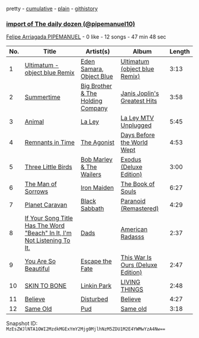 pretty - [cumulative](/playlists/cumulative/5nz3AAoDyHSidelqd2fnci.md) - [plain](/playlists/plain/5nz3AAoDyHSidelqd2fnci) - [githistory](https://github.githistory.xyz/mackorone/spotify-playlist-archive/blob/main/playlists/plain/5nz3AAoDyHSidelqd2fnci)

### [import of The daily dozen \(@pipemanuel10\)](https://open.spotify.com/playlist/5nz3AAoDyHSidelqd2fnci)

> 

[Felipe Arriagada PIPEMANUEL](https://open.spotify.com/user/12145835791) - 0 like - 12 songs - 47 min 48 sec

| No. | Title | Artist(s) | Album | Length |
|---|---|---|---|---|
| 1 | [Ultimatum \- object blue Remix](https://open.spotify.com/track/3yfrF3obqRL206DdSScscB) | [Eden Samara](https://open.spotify.com/artist/1qklkH19ML7oFa9IRbR6yi), [Object Blue](https://open.spotify.com/artist/51rzklJj6mqBOEXOiOPqY7) | [Ultimatum \(object blue Remix\)](https://open.spotify.com/album/50wsbIbUGgl6aafYjqFC3Y) | 3:13 |
| 2 | [Summertime](https://open.spotify.com/track/44sw25l5s3dUQx38QQ4hix) | [Big Brother & The Holding Company](https://open.spotify.com/artist/4J69yWrKwWJgjv3DKTZcGo) | [Janis Joplin's Greatest Hits](https://open.spotify.com/album/73atzd4xK9PMS4iGanT9un) | 3:58 |
| 3 | [Animal](https://open.spotify.com/track/5Nke24PiSVbzcA4ieZY1Ai) | [La Ley](https://open.spotify.com/artist/1ZVoRDO29AlDXiMkRLMZSK) | [La Ley MTV Unplugged](https://open.spotify.com/album/0QkgxSUu5hG0yMkmVXBFKi) | 5:45 |
| 4 | [Remnants in Time](https://open.spotify.com/track/4QrLsP1ZpVLdEVpdS1AnXm) | [The Agonist](https://open.spotify.com/artist/3NrGqWwh6dKk99v1UFqQak) | [Days Before the World Wept](https://open.spotify.com/album/29uEQ1RoGjYPBXrZCUb6Ms) | 4:53 |
| 5 | [Three Little Birds](https://open.spotify.com/track/6A9mKXlFRPMPem6ygQSt7z) | [Bob Marley & The Wailers](https://open.spotify.com/artist/2QsynagSdAqZj3U9HgDzjD) | [Exodus \(Deluxe Edition\)](https://open.spotify.com/album/1vHvJVBK0WnpbYFw4f4UTD) | 3:00 |
| 6 | [The Man of Sorrows](https://open.spotify.com/track/6ghkCWKk438MyEbOr9Nrrq) | [Iron Maiden](https://open.spotify.com/artist/6mdiAmATAx73kdxrNrnlao) | [The Book of Souls](https://open.spotify.com/album/4vSfHrq6XxVyMcJ6PguFR2) | 6:27 |
| 7 | [Planet Caravan](https://open.spotify.com/track/2Hnxw7pp2qRDDBwHYnHhu5) | [Black Sabbath](https://open.spotify.com/artist/5M52tdBnJaKSvOpJGz8mfZ) | [Paranoid \(Remastered\)](https://open.spotify.com/album/7DBES3oV6jjAmWob7kJg6P) | 4:29 |
| 8 | [If Your Song Title Has The Word "Beach" In It, I'm Not Listening To It.](https://open.spotify.com/track/52wWB5dQG5po75tFnK7exP) | [Dads](https://open.spotify.com/artist/2OUGTXNFUe4WwC4CWpvIal) | [American Radasss](https://open.spotify.com/album/4VOdWvHjtqYxYxbTOGmCP0) | 2:37 |
| 9 | [You Are So Beautiful](https://open.spotify.com/track/6JjO9Q4VXnQ1RPDaWr6iZG) | [Escape the Fate](https://open.spotify.com/artist/5ojhEavq6altxW8fWIlLum) | [This War Is Ours \(Deluxe Edition\)](https://open.spotify.com/album/56a9Tuww0ddc52DHYG61Ai) | 2:47 |
| 10 | [SKIN TO BONE](https://open.spotify.com/track/4JqgUZ4yZqjeEmgJNsuUjX) | [Linkin Park](https://open.spotify.com/artist/6XyY86QOPPrYVGvF9ch6wz) | [LIVING THINGS](https://open.spotify.com/album/4XHIjbhjRmqWlosjj5rqSI) | 2:48 |
| 11 | [Believe](https://open.spotify.com/track/6XwFPgj5bHc6o0G7LlFwTi) | [Disturbed](https://open.spotify.com/artist/3TOqt5oJwL9BE2NG9MEwDa) | [Believe](https://open.spotify.com/album/6PfpFynKzUEFitHt7BwcVL) | 4:27 |
| 12 | [Same Old](https://open.spotify.com/track/3qS0PDdo6eMMAxrVII18HA) | [Pud](https://open.spotify.com/artist/19OjCSpqozFnPepvZGtXz0) | [Same old](https://open.spotify.com/album/15CbefjARKuoAi3YIC3mvF) | 3:18 |

Snapshot ID: `MzEsZWJlNTA1OWI2MzdkMGExYmY2Mjg0MjlhNzM5ZDU1M2E4YWMwYzA4Nw==`
